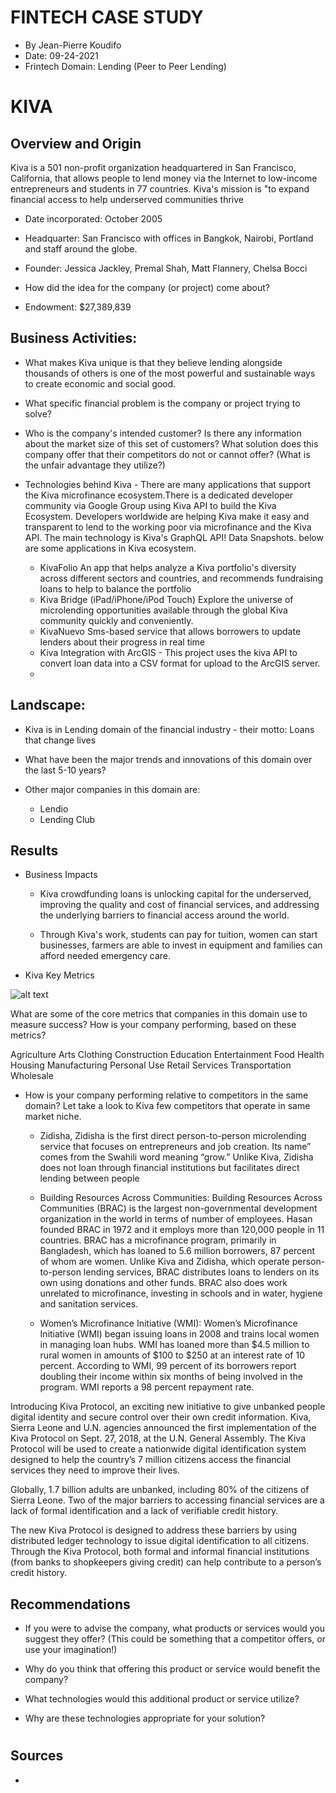 # FINTECH CASE STUDY
* By Jean-Pierre Koudifo
* Date: 09-24-2021
* Frintech Domain: Lending (Peer to Peer Lending)
#


# KIVA

## Overview and Origin

 Kiva is a 501 non-profit organization headquartered in San Francisco, California, that allows people to lend money via the Internet to low-income entrepreneurs and students in 77 countries. Kiva's mission is "to expand financial access to help underserved communities thrive

* Date incorporated: October 2005
* Headquarter: San Francisco with offices in Bangkok, Nairobi, Portland and staff around the globe.

* Founder: Jessica Jackley, Premal Shah, Matt Flannery, Chelsa Bocci


* How did the idea for the company (or project) come about?

* Endowment: $27,389,839



## Business Activities:

* What makes Kiva unique is that they believe lending alongside thousands of others is one of the most powerful and sustainable ways to create economic and social good. 
* What specific financial problem is the company or project trying to solve?

* Who is the company's intended customer?  Is there any information about the market size of this set of customers?
What solution does this company offer that their competitors do not or cannot offer? (What is the unfair advantage they utilize?)

* Technologies behind Kiva - There are many applications that support the Kiva microfinance ecosystem.There is a dedicated  developer  community via  Google Group using Kiva API to build the Kiva Ecosystem. Developers worldwide are helping Kiva  make it easy and transparent to lend to the working poor via microfinance and the Kiva API. The main technology is  Kiva's GraphQL API! Data Snapshots. below are some  applications in Kiva ecosystem.


  * KivaFolio An app that helps analyze a Kiva portfolio's diversity across different sectors and countries, and recommends fundraising loans to help to balance the portfolio
  * Kiva Bridge (iPad/iPhone/iPod Touch) Explore the universe of microlending opportunities available through the global Kiva community quickly and conveniently.
  * KivaNuevo Sms-based service that allows borrowers to update lenders about their progress in real time
  * Kiva Integration with ArcGIS -  This project uses the kiva API to convert loan data into a CSV format for upload to the ArcGIS server.
  * 



## Landscape:

* Kiva is in Lending domain of the financial industry - their motto: Loans that change lives

* What have been the major trends and innovations of this domain over the last 5-10 years?

* Other major companies in this domain are: 
  * Lendio
  * Lending Club



## Results

* Business Impacts 
   * Kiva crowdfunding loans is unlocking capital for the underserved, improving the quality and cost of financial services, and addressing the underlying barriers to financial access around the world. 

   * Through Kiva's work, students can pay for tuition, women can start businesses, farmers are able to invest in equipment and families can afford needed emergency care.


* Kiva Key Metrics 
   
 ![alt text](https://www-kiva-org.global.ssl.fastly.net/cms/page/images/impact-dashboard-2x.png)
 


What are some of the core metrics that companies in this domain use to measure success? How is your company performing, based on these metrics?

Agriculture
Arts
Clothing
Construction
Education
Entertainment
Food
Health
Housing
Manufacturing
Personal Use
Retail
Services
Transportation
Wholesale


* How is your company performing relative to competitors in the same domain?
Let take a look to Kiva few competitors that operate in same market niche.
  * Zidisha, Zidisha is the first direct person-to-person microlending service that focuses on entrepreneurs and job creation. Its name” comes from the Swahili word meaning “grow.” Unlike Kiva, Zidisha does not loan through financial institutions but facilitates direct lending between people
  
  * Building Resources Across Communities: Building Resources Across Communities (BRAC) is the largest non-governmental development organization in the world in terms of number of employees. Hasan founded BRAC in 1972 and it employs more than 120,000 people in 11 countries. BRAC has a microfinance program, primarily in Bangladesh, which has loaned to 5.6 million borrowers, 87 percent of whom are women. Unlike Kiva and Zidisha, which operate person-to-person lending services, BRAC distributes loans to lenders on its own using donations and other funds. BRAC also does work unrelated to microfinance, investing in schools and in water, hygiene and sanitation services.

     
  * Women’s Microfinance Initiative (WMI): Women’s Microfinance Initiative (WMI) began issuing loans in 2008 and trains local women in managing loan hubs. WMI has loaned more than $4.5 million to rural women in amounts of $100 to $250 at an interest rate of 10 percent. According to WMI, 99 percent of its borrowers report doubling their income within six months of being involved in the program. WMI reports a 98 percent repayment rate.

 Introducing Kiva Protocol, an exciting new initiative to give unbanked people digital identity and secure control over their own credit information.
Kiva, Sierra Leone and U.N. agencies announced the first implementation of the Kiva Protocol on Sept. 27, 2018, at the U.N. General Assembly. The Kiva Protocol will be used to create a nationwide digital identification system designed to help the country’s 7 million citizens access the financial services they need to improve their lives.

Globally, 1.7 billion adults are unbanked, including 80% of the citizens of Sierra Leone. Two of the major barriers to accessing financial services are a lack of formal identification and a lack of verifiable credit history.

The new Kiva Protocol is designed to address these barriers by using distributed ledger technology to issue digital identification to all citizens. Through the Kiva Protocol, both formal and informal financial institutions (from banks to shopkeepers giving credit) can help contribute to a person’s credit history.


## Recommendations

* If you were to advise the company, what products or services would you suggest they offer? (This could be something that a competitor offers, or use your imagination!)

* Why do you think that offering this product or service would benefit the company?

* What technologies would this additional product or service utilize?

* Why are these technologies appropriate for your solution?

# 
## Sources
* 

